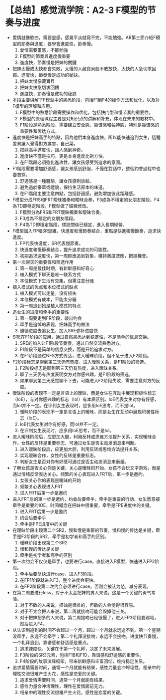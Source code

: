 # 【总结】感觉流学院：A2-3 F模型的节奏与进度

-   愛情就像歌曲，需要靈感，感覺平淡就寫不完，不能勉強。AR第三節介紹F模型的節奏與進度，要學會進度快，節奏慢。
    1.  愛情需要靈感，不能勉強
    2.  F模型的節奏與進度很重要
    3.  進度快，節奏慢是把妹的關鍵
-   把妹太慢或太快都會失敗，太慢的人藏寶貝般不敢放快，太快的人急切求回饋。進度快，節奏慢是成功的秘訣。
    1.  把妹太慢像藏寶貝
    2.  把妹太快急切求回饋
    3.  進度快，節奏慢是成功的秘訣
-   本段主要讲解了F模型中的熟悉阶段，包括F1到F4的操作方法和优化，以及对F模型的理解和应用。
    1.  F模型中的熟悉阶段需要操作和优化，包括快门型和慢节奏的重要性。
    2.  F模型的原理课程主要是对知识点的讲解和补充，体现在未来的教材中。
    3.  F1阶段是熟悉阶段，需要建立安全感、靠谱感和独特感，特别是靠谱感的重要性和传达方式。
-   進度快是把妹高手的特點，因為他們本身進度快，所以能快速追到女生，這種差異讓人覺得對方厲害，自己菜。
    1.  把妹高手進度快，讓人感到神奇。
    2.  進度快不僅是技巧，更是本身進度比對方快。
    3.  在F1階段必須強化進攻性，讓女孩感受到追求的意圖。
-   F1階段需要增加舒適感，讓女孩感到舒服，不僅在對話中，整個約會過程中也要貫穿。
    1.  舒適感是一種體驗，讓女孩感到放鬆。
    2.  避免過於豪華或禮貌，保持生活原本的味道。
    3.  在F1階段主要注意四點，包括舒適感，避免增加彼此距離感。
-   F模型分成FRS和FRT曖昧獨奏和曖昧合奏，F3成為不穩定的女朋友階段，F4為TD即穩定階段，F模型做了細微修改。
    1.  F模型分為FRS和FRT曖昧獨奏和曖昧合奏。
    2.  F3成為不穩定的女朋友階段。
    3.  F4為TD即穩定階段，標誌關係已穩定，進入長期經營。
-   F模型加入FP和SR思維，快進度和慢節奏結合，重點是快進獨慢節奏，追求快進度。
    1.  FP代表快進度，SR代表慢節奏。
    2.  快進度和慢節奏結合，提升追求成功的可能性。
    3.  初期追求速度快，第一周即應追到對象，維持熱度效應，把握機會。
-   第一次聊天的重要性和筛选作用
    1.  第一周是最佳时期，有新鲜感和好奇心
    2.  植入模式下聊天是唯一联系方式
    3.  本位模式下生活有交集，但需注意分骚
-   植入模式的优点和本位模式的缺点
    1.  植入模式可以走量，没有损失
    2.  本位模式有成本，不能太分骚
    3.  第一周追到她是植入模式的特点
-   追女生的进度和牵手的重要性
    1.  第一周要走到FR阶段，敲出约会
    2.  牵手是追悼的表现，把妹高手的做法
    3.  遵循进度去追女生，加入SRE弥补进度快
-   SRE在F1阶段的应用，通过自然熟悉达到稳定性，不是简单的信息交换。
    1.  SRE的加入让F1阶段节奏慢，通过自然交流熟悉对方。
    2.  F1阶段不是简单的信息交换，而是开始追求对方。
    3.  在F1阶段通过NFS方式传达，进入暧昧阶段，但不急于进入F2阶段。
-   F2阶段标志是聊到第三天仍有热度，进入暧昧关系，是F1阶段的筛选。
    1.  F2阶段标志是聊到第三天仍有热度，进入暧昧关系。
    2.  聊了三天仍有热度表明女方对你感兴趣，是F1阶段的筛选。
    3.  如果聊到第三天感觉聊不下去，可能进入F2阶段失败，需要注意对方的反应。
-   暧昧阶段的表现不一定是言语上的暧昧，而是女生在互动中展现积极性标志（IoE），与对你感兴趣的标志（IoI）有本质区别。IoE代表女生对你有好感，而IoI并不一定。在评判女生表现时，应多用IoE思考，而不是IoI。
    1.  暧昧阶段的表现不一定是言语上的暧昧，而是女生在互动中展现积极性标志（IoE）。
    2.  IoE代表女生对你有好感，而IoI并不一定。
    3.  在评判女生表现时，应多用IoE思考，而不是IoI。
-   进入暧昧阶段后，应更加大胆，利用反转或思维方法提升关系，实现暧昧合作。女性的反转是重要标志，可通过女生是否主动发消息来判断。
    1.  进入暧昧阶段后，应更加大胆，利用反转或思维方法提升关系。
    2.  实现暧昧合作，女性的反转是重要标志。
    3.  判断女生是否对你有好感可通过是否主动发消息来衡量。
-   了解女孩是否关心你是关键，关心是暧昧的开始，女孩不会玩文字游戏，而是通过情绪反馈表达关心。频繁的关心表现进入FRT后，第一步是邀约。
    1.  女孩关心你的表现是暧昧的开始
    2.  频繁关心表现进入FRT
    3.  进入FRT后第一步是邀约
-   进入FRT后的第一步是邀约，约会后要牵手，牵手是重要的行动，女生愿意被牵手是重要的IOE，时间概念在把妹中很重要，牵手是FPE进度中的关键。
    1.  进入FRT后第一步是邀约
    2.  约会后要牵手
    3.  牵手是FPE进度中的关键
-   在暧昧阶段出现第二个SR2，慢和慢是重要的节奏，慢和慢的传达是关键，牵手是F2阶段的SR2，牵手是初学者和高手的区别。
    1.  暧昧阶段出现第二个SR2
    2.  慢和慢的传达是关键
    3.  牵手是初学者和高手的区别
-   第一次约会不仅仅是牵手，也要进行case，直接进入F模型，快速进入FP2阶段。
    1.  牵手后要尽快进行case，进入F3阶段。
    2.  在FP1阶段就进入F3，整个进度会更快。
    3.  在FP2阶段第二次约会必须进行case，否则会被认为怂，减分表现。
-   在第二周要进行kiss，对于不太会把妹的男人来说，这是一个关键的勇气考验。
    1.  对于不敢的人来说，搭讪是很难的，但敢的人会觉得很容易。
    2.  对于不太会把人来说，第二周就接吻可能会毁掉他三关。
    3.  对于把妹把多的人来说，第二周接吻已经很慢了，进入FP3阶段要踢地，然后进入F4。
-   从认识到追到的时间不会超过一个月，超过一个月就永远追不到。第一个星期没牵手，永远不会牵手；第二个礼拜没接吻，永远不会接吻。进度快节奏慢，一个礼拜追到，靠谱感和舒适感是重点。
    1.  追求速度快，关键在于第一个礼拜，决定了未来发展。
    2.  F3阶段的SR3元素，包括F1B和F1D，靠谱感和舒适感的重要性。
    3.  F4阶段的故事演绎框架，带来新鲜感和丰富回忆，维持稳定关系。
-   追求爱情需要时间，通常一个月就能有结果，感性力量会冲垮理性，相亲中的理性交流很难产生火花，感性是恋爱的关键。
    1.  追求爱情需要时间，通常一个月就能有结果。
    2.  感性力量会冲垮理性，理性在爱情面前无力。
    3.  相亲中的理性交流很难产生火花，感性是恋爱的关键。